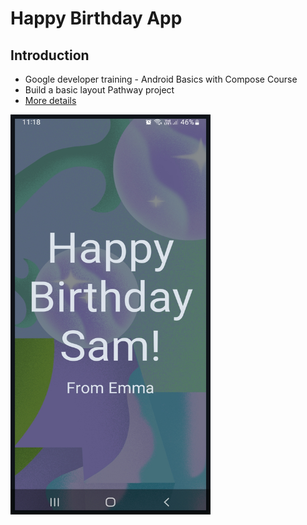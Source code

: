
# Happy Birthday App

## Introduction
- Google developer training - Android Basics with Compose Course
- Build a basic layout Pathway project
- [More details](https://github.com/google-developer-training/basic-android-kotlin-compose-birthday-card-app)



<p align="left">  <img src="https://github.com/Sajeewamalith/Happy_Birthday/blob/master/Screenshot_20241219-111823_Happy%20Birthday.jpg"  width="320" height="640"/> </p>
